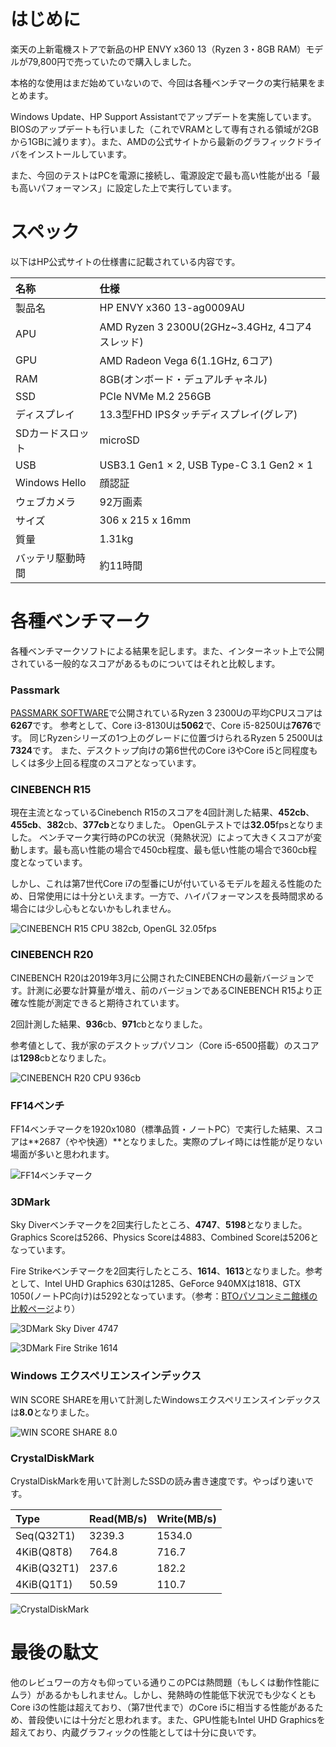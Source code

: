 <!--
{
    "title": "HP ENVY x360 13(Ryzen3/8GBモデル)ベンチマークテスト（レビュー）",
    "date": "2019-03-12",
    "description": "HP ENVY x360 13インチ(Ryzen3/8GB RAM)の各種ベンチマークテスト結果です。CINEBENCH R15・R20、FF14ベンチ、3DMark Sky Diver、3DMark Fire Strike、Windowsエクスペリエンスインデックス、CrystalDiskMarkの結果を記載しています。"
}
-->

# はじめに
楽天の上新電機ストアで新品のHP ENVY x360 13（Ryzen 3・8GB RAM）モデルが79,800円で売っていたので購入しました。

本格的な使用はまだ始めていないので、今回は各種ベンチマークの実行結果をまとめます。

Windows Update、HP Support Assistantでアップデートを実施しています。BIOSのアップデートも行いました（これでVRAMとして専有される領域が2GBから1GBに減ります）。また、AMDの公式サイトから最新のグラフィックドライバをインストールしています。

また、今回のテストはPCを電源に接続し、電源設定で最も高い性能が出る「最も高いパフォーマンス」に設定した上で実行しています。

# スペック
以下はHP公式サイトの仕様書に記載されている内容です。

|名称|仕様|
|:--|:--|
|製品名|HP ENVY x360 13-ag0009AU|
|APU|AMD Ryzen 3 2300U(2GHz~3.4GHz, 4コア4スレッド)|
|GPU|AMD Radeon Vega 6(1.1GHz, 6コア)|
|RAM|8GB(オンボード・デュアルチャネル)|
|SSD|PCIe NVMe M.2 256GB|
|ディスプレイ|13.3型FHD IPSタッチディスプレイ(グレア)|
|SDカードスロット|microSD|
|USB|USB3.1 Gen1 × 2, USB Type-C 3.1 Gen2 × 1|
|Windows Hello|顔認証|
|ウェブカメラ|92万画素|
|サイズ|306 x 215 x 16mm|
|質量|1.31kg|
|バッテリ駆動時間|約11時間|

# 各種ベンチマーク
各種ベンチマークソフトによる結果を記します。また、インターネット上で公開されている一般的なスコアがあるものについてはそれと比較します。  
### Passmark
[PASSMARK SOFTWARE](https://www.passmark.com/)で公開されているRyzen 3 2300Uの平均CPUスコアは**6267**です。
参考として、Core i3-8130Uは**5062**で、Core i5-8250Uは**7676**です。
同じRyzenシリーズの1つ上のグレードに位置づけられるRyzen 5 2500Uは**7324**です。
また、デスクトップ向けの第6世代のCore i3やCore i5と同程度もしくは多少上回る程度のスコアとなっています。

### CINEBENCH R15
現在主流となっているCinebench R15のスコアを4回計測した結果、**452cb**、**455cb**、**382**cb、**377cb**となりました。
OpenGLテストでは**32.05**fpsとなりました。
ベンチマーク実行時のPCの状況（発熱状況）によって大きくスコアが変動します。最も高い性能の場合で450cb程度、最も低い性能の場合で360cb程度となっています。

しかし、これは第7世代Core i7の型番にUが付いているモデルを超える性能のため、日常使用には十分といえます。一方で、ハイパフォーマンスを長時間求める場合には少し心もとないかもしれません。

![CINEBENCH R15 CPU 382cb, OpenGL 32.05fps](./images/01/cinebench_r15_envyx360.PNG)

### CINEBENCH R20
CINEBENCH R20は2019年3月に公開されたCINEBENCHの最新バージョンです。計測に必要な計算量が増え、前のバージョンであるCINEBENCH R15より正確な性能が測定できると期待されています。

2回計測した結果、**936**cb、**971**cbとなりました。

参考値として、我が家のデスクトップパソコン（Core i5-6500搭載）のスコアは**1298**cbとなりました。

![CINEBENCH R20 CPU 936cb](./images/01/cinebench_r20_envyx360.jpg)

### FF14ベンチ
FF14ベンチマークを1920x1080（標準品質・ノートPC）で実行した結果、スコアは**2687（やや快適）**となりました。実際のプレイ時には性能が足りない場面が多いと思われます。

![FF14ベンチマーク](./images/01/ff14benchmark_envyx360.jpg)

### 3DMark
Sky Diverベンチマークを2回実行したところ、**4747**、**5198**となりました。Graphics Scoreは5266、Physics Scoreは4883、Combined Scoreは5206となっています。

Fire Strikeベンチマークを2回実行したところ、**1614**、**1613**となりました。参考として、Intel UHD Graphics 630は1285、GeForce 940MXは1818、GTX 1050(ノートPC向け)は5292となっています。（参考：[BTOパソコンミニ館様の比較ページ](https://btopc-minikan.com/note-gpu-hikaku.html)より）

![3DMark Sky Diver 4747](./images/01/3DMark_SkyDiver_envyx360.jpg)

![3DMark Fire Strike 1614](./images/01/3DMark_FireStrike_envyx360.jpg)

### Windows エクスペリエンスインデックス
WIN SCORE SHAREを用いて計測したWindowsエクスペリエンスインデックスは**8.0**となりました。

![WIN SCORE SHARE 8.0](./images/01/WINSCORESHARE_envyx360.PNG)

### CrystalDiskMark
CrystalDiskMarkを用いて計測したSSDの読み書き速度です。やっぱり速いです。

|Type|Read(MB/s)|Write(MB/s)|
|:--|:--|:--|
|Seq(Q32T1)|3239.3|1534.0|
|4KiB(Q8T8)|764.8|716.7|
|4KiB(Q32T1)|237.6|182.2|
|4KiB(Q1T1)|50.59|110.7|

![CrystalDiskMark](./images/01/CrystalDiskMark_envyx360.PNG)

# 最後の駄文
他のレビュワーの方々も仰っている通りこのPCは熱問題（もしくは動作性能にムラ）があるかもしれません。しかし、発熱時の性能低下状況でも少なくともCore i3の性能は超えており、（第7世代まで）のCore i5に相当する性能があるため、普段使いには十分だと思われます。また、GPU性能もIntel UHD Graphicsを超えており、内蔵グラフィックの性能としては十分に良いです。